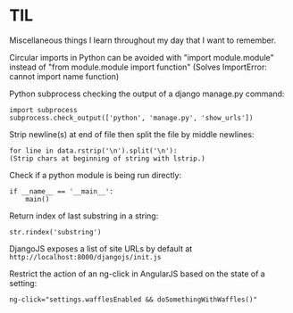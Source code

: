 # TIL
Miscellaneous things I learn throughout my day that I want to remember.

Circular imports in Python can be avoided with "import module.module" instead of "from module.module import function"
(Solves ImportError: cannot import name function)

Python subprocess checking the output of a django manage.py command:
```
import subprocess
subprocess.check_output(['python', 'manage.py', 'show_urls'])
```


Strip newline(s) at end of file then split the file by middle newlines:
```
for line in data.rstrip('\n').split('\n'):
(Strip chars at beginning of string with lstrip.)
```

Check if a python module is being run directly:
```
if __name__ == '__main__':
    main()
```

Return index of last substring in a string:
```
str.rindex('substring')
```

DjangoJS exposes a list of site URLs by default at `http://localhost:8000/djangojs/init.js`

Restrict the action of an ng-click in AngularJS based on the state of a setting:
```
ng-click="settings.wafflesEnabled && doSomethingWithWaffles()"
```
